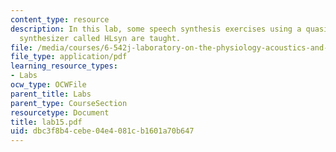 ```yaml
---
content_type: resource
description: In this lab, some speech synthesis exercises using a quasi-articulatory
  synthesizer called HLsyn are taught.
file: /media/courses/6-542j-laboratory-on-the-physiology-acoustics-and-perception-of-speech-fall-2005/dbc3f8b4cebe04e4081cb1601a70b647_lab15.pdf
file_type: application/pdf
learning_resource_types:
- Labs
ocw_type: OCWFile
parent_title: Labs
parent_type: CourseSection
resourcetype: Document
title: lab15.pdf
uid: dbc3f8b4-cebe-04e4-081c-b1601a70b647
---
```

